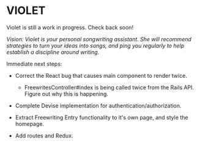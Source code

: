 # VIOLET


Violet is still a work in progress. Check back soon! 

_Vision: Violet is your personal songwriting assistant. She will recommend strategies to turn your ideas into songs, and ping you regularly to help establish a discipline around writing._

Immediate next steps: 

* Correct the React bug that causes main component to render twice.
  - FreewritesController#index is being called twice from the Rails API. Figure out why this is happening.

* Complete Devise implementation for authentication/authorization.

* Extract Freewriting Entry functionality to it's own page, and style the homepage.

* Add routes and Redux.
